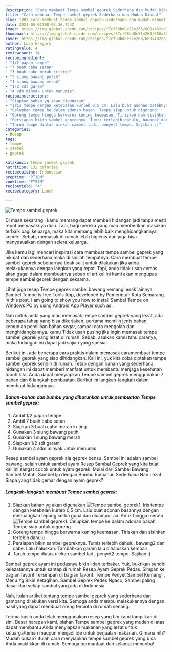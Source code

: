```yaml
---
description: "Cara membuat Tempe sambel geprek Sederhana dan Mudah Dibuat"
title: "Cara membuat Tempe sambel geprek Sederhana dan Mudah Dibuat"
slug: 1003-cara-membuat-tempe-sambel-geprek-sederhana-dan-mudah-dibuat
date: 2021-05-01T08:03:36.724Z
image: https://img-global.cpcdn.com/recipes/f7cf98bd8e51e263/680x482cq70/tempe-sambel-geprek-foto-resep-utama.jpg
thumbnail: https://img-global.cpcdn.com/recipes/f7cf98bd8e51e263/680x482cq70/tempe-sambel-geprek-foto-resep-utama.jpg
cover: https://img-global.cpcdn.com/recipes/f7cf98bd8e51e263/680x482cq70/tempe-sambel-geprek-foto-resep-utama.jpg
author: Lura Gregory
ratingvalue: 4
reviewcount: 14
recipeingredient:
- "1/2 papan tempe"
- "7 buah cabe setan"
- "3 buah cabe merah kriting"
- "3 siung bawang putih"
- "1 siung bawang merah"
- "1/2 sdt garam"
- "4 sdm minyak untuk menumis"
recipeinstructions:
- "Siapkan bahan yg akan digunakan"
- "Iris tempe dengan ketebalan kurleb 0,5 cm. Lalu buat adonan basahnya dengan menuangkan tepung serba guna dan dicampur air. Aduk hingga merata"
- "Celupkan tempe ke dalam adonan basah. Tempe siap untuk digoreng"
- "Goreng tempe hingga berwarna kuning keemasan. Tiriskan dan sisihkan terlebih dahulu"
- "Persiapan bikin sambel gepreknya. Tumis terlebih dahulu, bawang2 dan cabe. Lalu haluskan. Tambahkan garam lalu dihaluskan kembali"
- "Taruh tempe diatas ulekan sambel tadi, penyet2 tempe. Sajikan :)"
categories:
- Resep
tags:
- tempe
- sambel
- geprek

katakunci: tempe sambel geprek 
nutrition: 132 calories
recipecuisine: Indonesian
preptime: "PT18M"
cooktime: "PT51M"
recipeyield: "4"
recipecategory: Lunch

---
```



![Tempe sambel geprek](https://img-global.cpcdn.com/recipes/f7cf98bd8e51e263/680x482cq70/tempe-sambel-geprek-foto-resep-utama.jpg)

Di masa  sekarang , kamu memang dapat membeli hidangan jadi tanpa mesti repot memasaknya dulu. Tapi, bagi mereka yang mau memberikan masakan terbaik bagi keluarga, maka kita memang lebih baik menghidangkannya sendiri. Sebab, memasak di rumah lebih higienis dan juga bisa menyesuaikan dengan selera keluarga.

Jika kamu lagi mencari inspirasi cara membuat tempe sambel geprek yang nikmat dan sederhana,maka di sinilah tempatnya. Cara membuat tempe sambel geprek  sebenarnya tidak sulit untuk dilakukan jika anda melakukannya dengan langkah yang tepat. Tapi, anda tidak usah cemas akan gagal dalam membuatnya 
sebab di artikel ini kami akan mengupas tempe sambel geprek dengan seksama.  

Lihat juga resep Tempe geprek sambel bawang kemangi enak lainnya. Sambel Tempe is free Tools App, developed by Pemerintah Kota Semarang. In this post, I am going to show you how to install Sambel Tempe on Windows PC by using Android App Player such as.

Nah untuk anda yang mau memasak tempe sambel geprek yang lezat, ada beberapa tahap yang bisa dikerjakan, pertama memilih jenis bahan, kemudian pemilihan bahan segar, sampai cara mengolah dan menghidangkannya. kamu Tidak usah pusing jika ingin memasak tempe sambel geprek yang lezat di rumah. Sebab, asalkan kamu  tahu caranya, maka hidangan ini dapat jadi sajian yang spesial.

Berikut ini, ada beberapa cara praktis  dalam memasak caramembuat tempe sambel geprek yang siap dihidangkan. Kali ini, yuk kita coba ciptakan tempe sambel geprek sendiri di rumah. Tetap dengan bahan yang sederhana, hidangan ini dapat memberi manfaat untuk membantu menjaga kesehatan tubuh kita. Anda dapat menyiapkan Tempe sambel geprek menggunakan 7 bahan dan 6 langkah pembuatan. Berikut ini langkah-langkah dalam membuat hidangannya.

<!--inarticleads1-->

##### Bahan-bahan dan bumbu yang dibutuhkan untuk pembuatan Tempe sambel geprek:

1. Ambil 1/2 papan tempe
1. Ambil 7 buah cabe setan
1. Siapkan 3 buah cabe merah kriting
1. Gunakan 3 siung bawang putih
1. Gunakan 1 siung bawang merah
1. Siapkan 1/2 sdt garam
1. Gunakan 4 sdm minyak untuk menumis


Resep sambel ayam geprek ala geprek bensu. Sambel ini adalah sambel bawang, selain untuk sambel ayam Resep Sambal Geprek yang kita buat kali ini sangat cocok untuk ayam geprek. Mulai dari Sambel Bawang, Sambel Matah, Sambel Ijo dengan Bumbu Rumahan Sederhana Nan Lezat. Siapa yang tidak gemar dengan ayam geprek? 

<!--inarticleads2-->

##### Langkah-langkah membuat Tempe sambel geprek:

1. Siapkan bahan yg akan digunakan
<img src="https://img-global.cpcdn.com/steps/c074bd981aee984b/160x128cq70/tempe-sambel-geprek-langkah-memasak-1-foto.jpg" alt="Tempe sambel geprek">1. Iris tempe dengan ketebalan kurleb 0,5 cm. Lalu buat adonan basahnya dengan menuangkan tepung serba guna dan dicampur air. Aduk hingga merata
<img src="https://img-global.cpcdn.com/steps/ed890a29411393c6/160x128cq70/tempe-sambel-geprek-langkah-memasak-2-foto.jpg" alt="Tempe sambel geprek">1. Celupkan tempe ke dalam adonan basah. Tempe siap untuk digoreng
1. Goreng tempe hingga berwarna kuning keemasan. Tiriskan dan sisihkan terlebih dahulu
1. Persiapan bikin sambel gepreknya. Tumis terlebih dahulu, bawang2 dan cabe. Lalu haluskan. Tambahkan garam lalu dihaluskan kembali
1. Taruh tempe diatas ulekan sambel tadi, penyet2 tempe. Sajikan :)


Sambal geprek ayam ini pedasnya bikin lidah terbakar. Yuk, buktikan sendiri kelezatannya untuk santap di rumah Resep Ayam Geprek Pedas. Simpan ke bagian favorit Tersimpan di bagian favorit. Tempe Penyet Sambel Kemangi , Menu Yg Bikin Ketagihan. Sambel Geprek Pedes Ngaco, Sambel paling dasar dari setiap sambal yang ada di Indonesia. 

Nah, itulah artikel tentang  tempe sambel geprek  yang sederhana dan gampang dilakukan versi kita. Semoga anda mampu melakukannya dengan hasil yang dapat membuat oreng tercinta di rumah senang. 

Terima kasih anda telah menggunakan resep yang tim kami tampilkan di sini. Besar harapan kami, olahan  Tempe sambel geprek yang mudah di atas dapat membantu Anda menyiapkan makanan yang lezat untuk keluarga/teman maupun menjadi ide untuk berjualan makanan. Gimana nih? Mudah bukan? Itulah cara menyiapkan tempe sambel geprek yang bisa Anda praktikkan di rumah. Semoga bermanfaat dan selamat mencoba!

